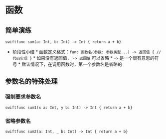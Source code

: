 # 函数

## 简单演练

```swiftfunc sum(a: Int, b: Int) -> Int { return a + b}```

* 阶段性小结 * 函数定义格式：`func 函数名(参数: 参数类型...) -> 返回值 { // 代码实现 }` * 如果没有返回值， `-> 返回值` 可以省略 * `->` 是一个很有意思的符号 * 默认情况下，在调用函数时，第一个参数名是省略的

## 参数名的特殊处理

### 强制要求参数名

```swiftfunc sum1(x a: Int, y b: Int) -> Int { return a + b}```

### 省略参数名

```swiftfunc sum2(a: Int, _ b: Int) -> Int { return a + b}```


